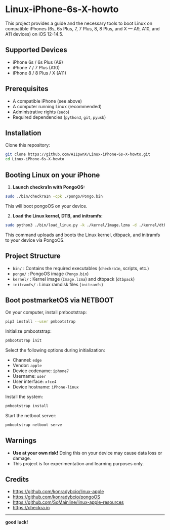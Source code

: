 
# Linux-iPhone-6s-X-howto

This project provides a guide and the necessary tools to boot Linux on compatible iPhones (6s, 6s Plus, 7, 7 Plus, 8, 8 Plus, and X — A9, A10, and A11 devices) on iOS 12-14.5.

## Supported Devices

- iPhone 6s / 6s Plus (A9)
- iPhone 7 / 7 Plus (A10)
- iPhone 8 / 8 Plus / X (A11)

## Prerequisites

- A compatible iPhone (see above)
- A computer running Linux (recommended)
- Administrative rights (`sudo`)
- Required dependencies (`python3`, `git`, `pyusb`)

## Installation

Clone this repository:

```bash
git clone https://github.com/A11pwnX/Linux-iPhone-6s-X-howto.git
cd Linux-iPhone-6s-X-howto
```

## Booting Linux on your iPhone

1. **Launch checkra1n with PongoOS:**

```bash
sudo ./bin/checkra1n -cpk ./pongo/Pongo.bin
```

This will boot pongoOS on your device.

2. **Load the Linux kernel, DTB, and initramfs:**

```bash
sudo python3 ./bin/load_linux.py -k ./kernel/Image.lzma -d ./kernel/dtbpack -r ./initramfs/initramfs
```

This command uploads and boots the Linux kernel, dtbpack, and initramfs to your device via PongoOS.

## Project Structure

- `bin/` : Contains the required executables (`checkra1n`, scripts, etc.)
- `pongo/` : PongoOS image (`Pongo.bin`)
- `kernel/` : Kernel image (`Image.lzma`) and dtbpack (`dtbpack`)
- `initramfs/` : Linux ramdisk files (`initramfs`)

## Boot postmarketOS via NETBOOT

On your computer, install pmbootstrap:

```bash
pip3 install --user pmbootstrap
```

Initialize pmbootstrap:

```bash
pmbootstrap init
```

Select the following options during initialization:

- Channel: `edge`
- Vendor: `apple`
- Device codename: `iphone7`
- Username: `user`
- User interface: `xfce4`
- Device hostname: `iPhone-linux`

Install the system:

```bash
pmbootstrap install
```

Start the netboot server:

```bash
pmbootstrap netboot serve
```

## Warnings

- **Use at your own risk!** Doing this on your device may cause data loss or damage.
- This project is for experimentation and learning purposes only.

## Credits

- https://github.com/konradybcio/linux-apple
- https://github.com/konradybcio/pongoOS
- https://github.com/SoMainline/linux-apple-resources
- https://checkra.in

---

**good luck!**
